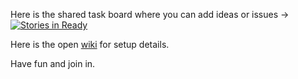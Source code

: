 Here is the shared task board where you can add ideas or issues -> [![Stories in Ready](https://badge.waffle.io/OpenFlocks/snippy_the_sheep.png?label=ready&title=Ready)](https://waffle.io/OpenFlocks/snippy_the_sheep)

Here is the open [wiki](https://github.com/OpenFlocks/snippy_the_sheep/wiki) for setup details.

Have fun and join in.
